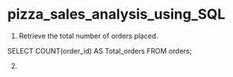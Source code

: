# pizza_sales_analysis_using_SQL

1) Retrieve the total number of orders placed.
   
SELECT 
    COUNT(order_id) AS Total_orders
FROM
    orders;


2) 
